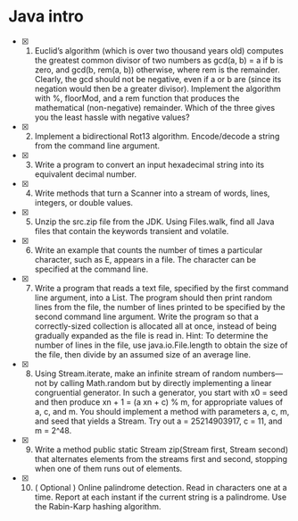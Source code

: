 # Java intro

- [x] 1. Euclid’s algorithm (which is over two thousand years old) computes the
greatest common divisor of two numbers as gcd(a, b) = a if b is zero, and gcd(b,
rem(a, b)) otherwise, where rem is the remainder. Clearly, the gcd should not be
negative, even if a or b are (since its negation would then be a greater divisor).
Implement the algorithm with %, floorMod, and a rem function that produces the
mathematical (non-negative) remainder. Which of the three gives you the least hassle
with negative values?
- [x] 2. Implement a bidirectional Rot13 algorithm. Encode/decode a string from
the command line argument.
- [x] 3. Write a program to convert an input hexadecimal string into its equivalent
decimal number.
- [x] 4. Write methods that turn a Scanner into a stream of words, lines, integers, or
double values.
- [x] 5. Unzip the src.zip file from the JDK. Using Files.walk, find all Java files that
contain the keywords transient and volatile.
- [x] 6. Write an example that counts the number of times a particular character,
such as E, appears in a file. The character can be specified at the command line.
- [x] 7. Write a program that reads a text file, specified by the first command line
argument, into a List. The program should then print random lines from the file, the
number of lines printed to be specified by the second command line argument. Write
the program so that a correctly-sized collection is allocated all at once, instead of
being gradually expanded as the file is read in. Hint: To determine the number of lines
in the file, use java.io.File.length to obtain the size of the file, then divide by an
assumed size of an average line.
- [x] 8. Using Stream.iterate, make an infinite stream of random numbers—not by
calling Math.random but by directly implementing a linear congruential generator. In
such a generator, you start with x0 = seed and then produce xn + 1 = (a xn + c) % m,
for appropriate values of a, c, and m. You should implement a method with
parameters a, c, m, and seed that yields a Stream. Try out a = 25214903917, c = 11,
and m = 2^48.
- [x] 9. Write a method public static Stream zip(Stream first, Stream second) that
alternates elements from the streams first and second, stopping when one of them
runs out of elements.
- [x] 10. ( Optional ) Online palindrome detection. Read in characters one at a time.
Report at each instant if the current string is a palindrome. Use the Rabin-Karp
hashing algorithm.
